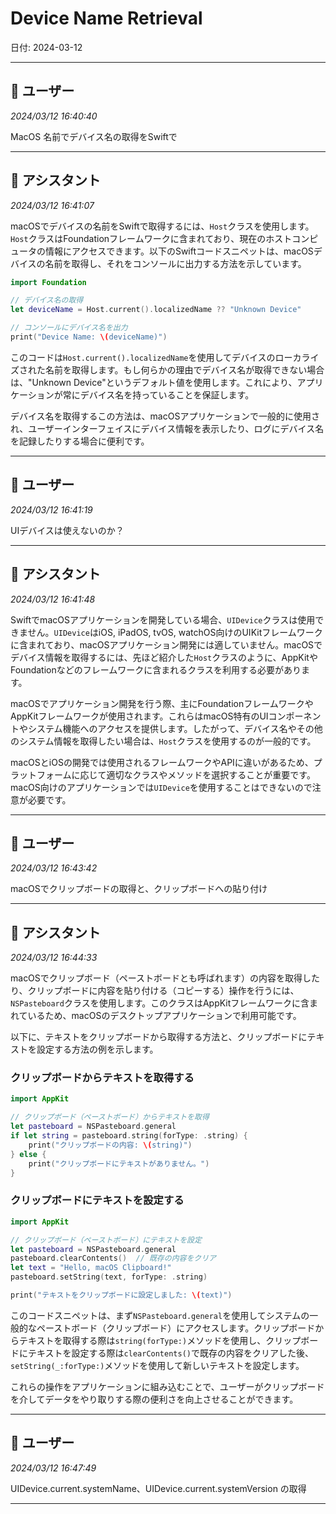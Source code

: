 # Device Name Retrieval

日付: 2024-03-12

---

## 👤 ユーザー
*2024/03/12 16:40:40*

MacOS 名前でデバイス名の取得をSwiftで

---

## 🤖 アシスタント
*2024/03/12 16:41:07*

macOSでデバイスの名前をSwiftで取得するには、`Host`クラスを使用します。`Host`クラスはFoundationフレームワークに含まれており、現在のホストコンピュータの情報にアクセスできます。以下のSwiftコードスニペットは、macOSデバイスの名前を取得し、それをコンソールに出力する方法を示しています。

```swift
import Foundation

// デバイス名の取得
let deviceName = Host.current().localizedName ?? "Unknown Device"

// コンソールにデバイス名を出力
print("Device Name: \(deviceName)")
```

このコードは`Host.current().localizedName`を使用してデバイスのローカライズされた名前を取得します。もし何らかの理由でデバイス名が取得できない場合は、"Unknown Device"というデフォルト値を使用します。これにより、アプリケーションが常にデバイス名を持っていることを保証します。

デバイス名を取得するこの方法は、macOSアプリケーションで一般的に使用され、ユーザーインターフェイスにデバイス情報を表示したり、ログにデバイス名を記録したりする場合に便利です。

---

## 👤 ユーザー
*2024/03/12 16:41:19*

UIデバイスは使えないのか？

---

## 🤖 アシスタント
*2024/03/12 16:41:48*

SwiftでmacOSアプリケーションを開発している場合、`UIDevice`クラスは使用できません。`UIDevice`はiOS, iPadOS, tvOS, watchOS向けのUIKitフレームワークに含まれており、macOSアプリケーション開発には適していません。macOSでデバイス情報を取得するには、先ほど紹介した`Host`クラスのように、AppKitやFoundationなどのフレームワークに含まれるクラスを利用する必要があります。

macOSでアプリケーション開発を行う際、主にFoundationフレームワークやAppKitフレームワークが使用されます。これらはmacOS特有のUIコンポーネントやシステム機能へのアクセスを提供します。したがって、デバイス名やその他のシステム情報を取得したい場合は、`Host`クラスを使用するのが一般的です。

macOSとiOSの開発では使用されるフレームワークやAPIに違いがあるため、プラットフォームに応じて適切なクラスやメソッドを選択することが重要です。macOS向けのアプリケーションでは`UIDevice`を使用することはできないので注意が必要です。

---

## 👤 ユーザー
*2024/03/12 16:43:42*

macOSでクリップボードの取得と、クリップボードへの貼り付け

---

## 🤖 アシスタント
*2024/03/12 16:44:33*

macOSでクリップボード（ペーストボードとも呼ばれます）の内容を取得したり、クリップボードに内容を貼り付ける（コピーする）操作を行うには、`NSPasteboard`クラスを使用します。このクラスはAppKitフレームワークに含まれているため、macOSのデスクトップアプリケーションで利用可能です。

以下に、テキストをクリップボードから取得する方法と、クリップボードにテキストを設定する方法の例を示します。

### クリップボードからテキストを取得する

```swift
import AppKit

// クリップボード（ペーストボード）からテキストを取得
let pasteboard = NSPasteboard.general
if let string = pasteboard.string(forType: .string) {
    print("クリップボードの内容: \(string)")
} else {
    print("クリップボードにテキストがありません。")
}
```

### クリップボードにテキストを設定する

```swift
import AppKit

// クリップボード（ペーストボード）にテキストを設定
let pasteboard = NSPasteboard.general
pasteboard.clearContents()  // 既存の内容をクリア
let text = "Hello, macOS Clipboard!"
pasteboard.setString(text, forType: .string)

print("テキストをクリップボードに設定しました: \(text)")
```

このコードスニペットは、まず`NSPasteboard.general`を使用してシステムの一般的なペーストボード（クリップボード）にアクセスします。クリップボードからテキストを取得する際は`string(forType:)`メソッドを使用し、クリップボードにテキストを設定する際は`clearContents()`で既存の内容をクリアした後、`setString(_:forType:)`メソッドを使用して新しいテキストを設定します。

これらの操作をアプリケーションに組み込むことで、ユーザーがクリップボードを介してデータをやり取りする際の便利さを向上させることができます。

---

## 👤 ユーザー
*2024/03/12 16:47:49*

UIDevice.current.systemName、UIDevice.current.systemVersion の取得

---
